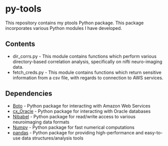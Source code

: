 py-tools
========

This repository contains my ptools Python package. This package incorporates various Python modules I have developed.

Contents
--------
- dir_corrs.py - This module contains functions which perform various directory-based correlation analysis, specifically on nifti neuro-imaging data.
- fetch_creds.py - This module contains functions which return sensitive information from a csv file, with regards to connection to AWS services.

Dependencies
------------
- [Boto](http://boto.readthedocs.org/en/latest/) - Python package for interacting with Amazon Web Services
- [cx_Oracle](http://cx-oracle.readthedocs.org/en/latest/index.html) - Python package for interacting with Oracle databases
- [Nibabel](http://nipy.org/nibabel/api.html) - Python package for read/write access to various neuroimaging data formats
- [Numpy](http://docs.scipy.org/doc/numpy/reference/) - Python package for fast numerical computations
- [pandas](http://pandas.pydata.org/) - Python package for providing high-performance and easy-to-use data structures/analysis tools
